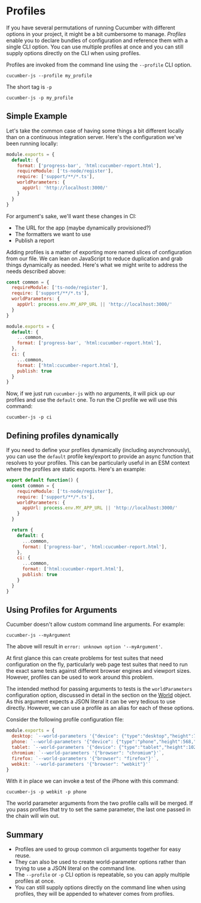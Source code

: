 # Profiles

If you have several permutations of running Cucumber with different options in your project, it might be a bit cumbersome to manage. *Profiles* enable you to declare bundles of configuration and reference them with a single CLI option. You can use multiple profiles at once and you can still supply options directly on the CLI when using profiles.

Profiles are invoked from the command line using the `--profile` CLI option.

```shell
cucumber-js --profile my_profile
```

The short tag is `-p`

```shell
cucumber-js -p my_profile
```

## Simple Example

Let's take the common case of having some things a bit different locally than on a continuous integration server. Here's the configuration we've been running locally:

```javascript
module.exports = {
  default: {
    format: ['progress-bar', 'html:cucumber-report.html'],
    requireModule: ['ts-node/register'],
    require: ['support/**/*.ts'],
    worldParameters: {
      appUrl: 'http://localhost:3000/'
    }
  }
}
```

For argument's sake, we'll want these changes in CI:

- The URL for the app (maybe dynamically provisioned?)
- The formatters we want to use
- Publish a report

Adding profiles is a matter of exporting more named slices of configuration from our file. We can lean on JavaScript to reduce duplication and grab things dynamically as needed. Here's what we might write to address the needs described above:

```javascript
const common = {
  requireModule: ['ts-node/register'],
  require: ['support/**/*.ts'],
  worldParameters: {
    appUrl: process.env.MY_APP_URL || 'http://localhost:3000/'
  }
}

module.exports = {
  default: {
    ...common,
    format: ['progress-bar', 'html:cucumber-report.html'],
  },
  ci: {
    ...common,
    format: ['html:cucumber-report.html'],
    publish: true
  }
}
```

Now, if we just run `cucumber-js` with no arguments, it will pick up our profiles and use the `default` one.  To run the CI profile we will use this command:

```shell
cucumber-js -p ci
```

## Defining profiles dynamically

If you need to define your profiles dynamically (including asynchronously), you can use the `default` profile key/export to provide an async function that resolves to your profiles. This can be particularly useful in an ESM context where the profiles are static exports. Here's an example:

```javascript
export default function() {
  const common = {
    requireModule: ['ts-node/register'],
    require: ['support/**/*.ts'],
    worldParameters: {
      appUrl: process.env.MY_APP_URL || 'http://localhost:3000/'
    }
  }

  return {
    default: {
      ...common,
      format: ['progress-bar', 'html:cucumber-report.html'],
    },
    ci: {
      ...common,
      format: ['html:cucumber-report.html'],
      publish: true
    }
  }
}
```

## Using Profiles for Arguments

Cucumber doesn't allow custom command line arguments. For example:

```shell
cucumber-js --myArgument
```

The above will result in `error: unknown option '--myArgument'`.

At first glance this can create problems for test suites that need configuration on the fly, particularly web page test suites that need to run the exact same tests against different browser engines and viewport sizes. However, profiles can be used to work around this problem.

The intended method for passing arguments to tests is the `worldParameters` configuration option, discussed in detail in the section on the [World](./support_files/world.md) object. As this argument expects a JSON literal it can be very tedious to use directly. However, we can use a profile as an alias for each of these options.

Consider the following profile configuration file:

```javascript 
module.exports = {
  desktop: `--world-parameters '{"device": {"type":"desktop","height":720,"width":1280}}'`,
  phone: `--world-parameters '{"device": {"type":"phone","height":568,"width":320}}'`,
  tablet: `--world-parameters '{"device": {"type":"tablet","height":1024,"width":768}}'`,
  chromium: `--world-parameters '{"browser": "chromium"}'`,
  firefox: `--world-parameters '{"browser": "firefox"}'`,
  webkit: `--world-parameters '{"browser": "webkit"}'`
}
```
With it in place we can invoke a test of the iPhone with this command:

```shell
cucumber-js -p webkit -p phone
```

The world parameter arguments from the two profile calls will be merged. If you pass profiles that try to set the same parameter, the last one passed in the chain will win out.

## Summary
- Profiles are used to group common cli arguments together for easy reuse.
- They can also be used to create world-parameter options rather than trying to use a JSON literal on the command line.
- The `--profile` or `-p` CLI option is repeatable, so you can apply multiple profiles at once.
- You can still supply options directly on the command line when using profiles, they will be appended to whatever comes from profiles.
